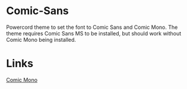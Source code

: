 # Comic-Sans
Powercord theme to set the font to Comic Sans and Comic Mono. The theme requires Comic Sans MS to be installed, but should work without Comic Mono being installed.

# Links
[Comic Mono](https://github.com/dtinth/comic-mono-font)
